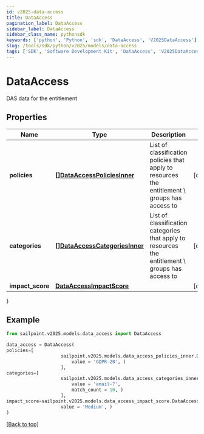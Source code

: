 ```yaml
---
id: v2025-data-access
title: DataAccess
pagination_label: DataAccess
sidebar_label: DataAccess
sidebar_class_name: pythonsdk
keywords: ['python', 'Python', 'sdk', 'DataAccess', 'V2025DataAccess']
slug: /tools/sdk/python/v2025/models/data-access
tags: ['SDK', 'Software Development Kit', 'DataAccess', 'V2025DataAccess']
---
```


# DataAccess

DAS data for the entitlement

## Properties

| Name | Type | Description | Notes |
| --- | --- | --- | --- |
| **policies** | [**[]DataAccessPoliciesInner**](data-access-policies-inner) | List of classification policies that apply to resources the entitlement \\ groups has access to | [optional] |
| **categories** | [**[]DataAccessCategoriesInner**](data-access-categories-inner) | List of classification categories that apply to resources the entitlement \\ groups has access to | [optional] |
| **impact_score** | [**DataAccessImpactScore**](data-access-impact-score) |  | [optional] |

}

## Example

```python
from sailpoint.v2025.models.data_access import DataAccess

data_access = DataAccess(
policies=[
                    sailpoint.v2025.models.data_access_policies_inner.DataAccess_policies_inner(
                        value = 'GDPR-20', )
                    ],
categories=[
                    sailpoint.v2025.models.data_access_categories_inner.DataAccess_categories_inner(
                        value = 'email-7',
                        match_count = 10, )
                    ],
impact_score=sailpoint.v2025.models.data_access_impact_score.DataAccess_impactScore(
                    value = 'Medium', )
)

```

[[Back to top]](#)
